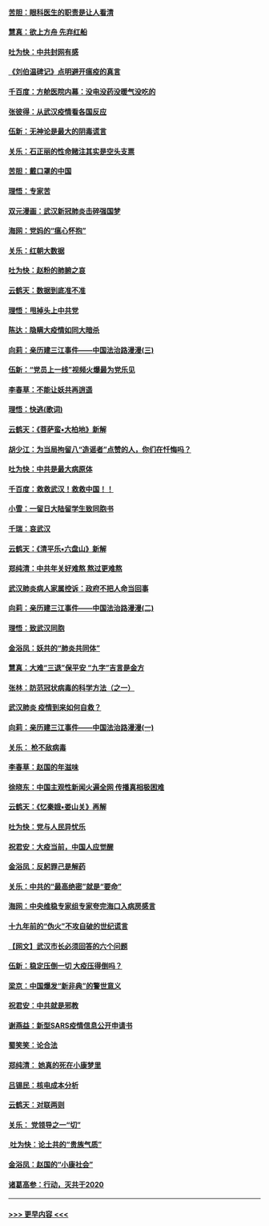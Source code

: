 #### [苦胆：眼科医生的职责是让人看清](../pages/nsc993/n11853840.md?t=02091522) 
#### [慧真：欲上方舟 先弃红船](../pages/nsc993/n11853483.md?t=02091522) 
#### [吐为快：中共封网有感](../pages/nsc993/n11852575.md?t=02091522) 
#### [《刘伯温碑记》点明避开瘟疫的真言](../pages/nsc993/n11852128.md?t=02091522) 
#### [千百度：方舱医院内幕：没电没药没暖气没吃的](../pages/nsc993/n11850211.md?t=02091522) 
#### [张彼得：从武汉疫情看各国反应](../pages/nsc993/n11850102.md?t=02091522) 
#### [伍新：无神论是最大的阴毒谎言](../pages/nsc993/n11846129.md?t=02091522) 
#### [关乐：石正丽的性命赌注其实是空头支票](../pages/nsc993/n11846109.md?t=02091522) 
#### [苦胆：戴口罩的中国](../pages/nsc993/n11845576.md?t=02091522) 
#### [理悟：专家苦](../pages/nsc993/n11845564.md?t=02091522) 
#### [双元漫画：武汉新冠肺炎击碎强国梦](../pages/nsc993/n11843320.md?t=02091522) 
#### [海网：党妈的“瘟心怀抱”](../pages/nsc993/n11840740.md?t=02091522) 
#### [关乐：红朝大数据](../pages/nsc993/n11840675.md?t=02091522) 
#### [吐为快：赵粉的肺腑之哀](../pages/nsc993/n11840618.md?t=02091522) 
#### [云鹤天：数据到底准不准](../pages/nsc993/n11840325.md?t=02091522) 
#### [理悟：甩掉头上中共党](../pages/nsc993/n11838826.md?t=02091522) 
#### [陈达：隐瞒大疫情如同大暗杀](../pages/nsc993/n11838771.md?t=02091522) 
#### [向莉：亲历建三江事件——中国法治路漫漫(三)](../pages/nsc993/n11831825.md?t=02091522) 
#### [伍新：“党员上一线”视频火爆最为党乐见](../pages/nsc993/n11838200.md?t=02091522) 
#### [李春草：不能让妖共再逍遥](../pages/nsc993/n11838102.md?t=02091522) 
#### [理悟：快逃(歌词)](../pages/nsc993/n11838083.md?t=02091522) 
#### [云鹤天：《菩萨蛮▪大柏地》新解](../pages/nsc993/n11838059.md?t=02091522) 
#### [胡少江：为当局拘留八“造谣者”点赞的人，你们在忏悔吗？](../pages/nsc993/n11836801.md?t=02091522) 
#### [吐为快：中共是最大病原体](../pages/nsc993/n11836748.md?t=02091522) 
#### [千百度：救救武汉！救救中国！！](../pages/nsc993/n11836145.md?t=02091522) 
#### [小雪：一留日大陆留学生致同胞书](../pages/nsc993/n11834624.md?t=02091522) 
#### [千瑞：哀武汉](../pages/nsc993/n11833647.md?t=02091522) 
#### [云鹤天：《清平乐▪六盘山》新解](../pages/nsc993/n11833611.md?t=02091522) 
#### [郑纯清：中共年关好难熬 熬过更难熬](../pages/nsc993/n11833489.md?t=02091522) 
#### [武汉肺炎病人家属控诉：政府不把人命当回事](../pages/nsc993/n11833205.md?t=02091522) 
#### [向莉：亲历建三江事件——中国法治路漫漫(二)](../pages/nsc993/n11829102.md?t=02091522) 
#### [理悟：致武汉同胞](../pages/nsc993/n11831522.md?t=02091522) 
#### [金浴凤：妖共的“肺炎共同体”](../pages/nsc993/n11829448.md?t=02091522) 
#### [慧真：大难“三退”保平安 “九字”吉言是金方](../pages/nsc993/n11829501.md?t=02091522) 
#### [张林：防范冠状病毒的科学方法（之一）](../pages/nsc993/n11828618.md?t=02091522) 
#### [武汉肺炎 疫情到来如何自救？](../pages/nsc993/n11827632.md?t=02091522) 
#### [向莉：亲历建三江事件——中国法治路漫漫(一)](../pages/nsc993/n11827190.md?t=02091522) 
#### [关乐： 枪不敌病毒](../pages/nsc993/n11826746.md?t=02091522) 
#### [李春草：赵国的年滋味](../pages/nsc993/n11826321.md?t=02091522) 
#### [徐晓东：中国主观性新闻火遍全网 传播真相极困难](../pages/nsc993/n11826508.md?t=02091522) 
#### [云鹤天：《忆秦娥▪娄山关》再解](../pages/nsc993/n11824682.md?t=02091522) 
#### [吐为快：党与人民异忧乐](../pages/nsc993/n11824660.md?t=02091522) 
#### [祝君安：大疫当前，中国人应觉醒](../pages/nsc993/n11821946.md?t=02091522) 
#### [金浴凤：反躬罪己是解药](../pages/nsc993/n11820280.md?t=02091522) 
#### [关乐：中共的“最高绝密”就是“要命”](../pages/nsc993/n11816946.md?t=02091522) 
#### [海网：中央维稳专家组专家夸完海口入病房感言](../pages/nsc993/n11815138.md?t=02091522) 
#### [十九年前的“伪火”不攻自破的世纪谎言](../pages/nsc993/n11813238.md?t=02091522) 
#### [【网文】武汉市长必须回答的六个问题](../pages/nsc993/n11813848.md?t=02091522) 
#### [伍新：稳定压倒一切 大疫压得倒吗？](../pages/nsc993/n11812634.md?t=02091522) 
#### [梁京：中国爆发“新非典”的警世意义](../pages/nsc993/n11812554.md?t=02091522) 
#### [祝君安：中共就是邪教](../pages/nsc993/n11812431.md?t=02091522) 
#### [谢燕益：新型SARS疫情信息公开申请书](../pages/nsc993/n11808840.md?t=02091522) 
#### [蜀笑笑：论合法](../pages/nsc993/n11808064.md?t=02091522) 
#### [郑纯清： 她真的死在小康梦里](../pages/nsc993/n11806623.md?t=02091522) 
#### [吕锡民：核电成本分析](../pages/nsc993/n11806284.md?t=02091522) 
#### [云鹤天：对联两则](../pages/nsc993/n11805957.md?t=02091522) 
#### [关乐： 党领导之一“切”](../pages/nsc993/n11804505.md?t=02091522) 
#### [ 吐为快：论土共的“贵族气质”](../pages/nsc993/n11804490.md?t=02091522) 
#### [金浴凤：赵国的“小康社会”](../pages/nsc993/n11804452.md?t=02091522) 
#### [诸葛高参：行动，灭共于2020](../pages/nsc993/n11804120.md?t=02091522) 

----
#### [ >>> 更早内容 <<< ](../indexes/nsc993-earlier.md)
